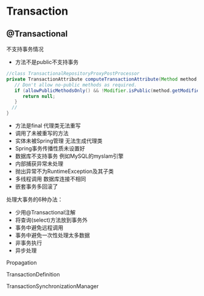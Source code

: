 # Transaction



## @Transactional

不支持事务情况

- 方法不是public不支持事务

```java
//class TransactionalRepositoryProxyPostProcessor
private TransactionAttribute computeTransactionAttribute(Method method, Class<?> targetClass) {
   // Don't allow no-public methods as required.
   if (allowPublicMethodsOnly() && !Modifier.isPublic(method.getModifiers())) {
      return null;
   }
  //
}
```

- 方法是final 代理类无法重写
- 调用了未被重写的方法
- 实体未被Spring管理 无法生成代理类
- Spring事务传播性质未设置好
- 数据库不支持事务 例如MySQL的myslam引擎
- 内部捕获异常未处理
- 抛出异常不为RuntimeException及其子类
- 多线程调用 数据库连接不相同
- 嵌套事务多回滚了





处理大事务的6种办法：

- 少用@Transactional注解
- 将查询(select)方法放到事务外
- 事务中避免远程调用
- 事务中避免一次性处理太多数据
- 非事务执行
- 异步处理



Propagation

TransactionDefinition

TransactionSynchronizationManager